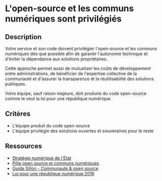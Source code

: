 # L'open-source et les communs numériques sont privilégiés

## Description

Votre service et son code doivent privilégier l'open-source et les
communs numériques dès que possible afin de garantir l'autonomie
technique et d'éviter la dépendance aux solutions propriétaires.

Cette approche permet aussi de mutualiser les coûts de développement
entre administrations, de bénéficier de l'expertise collective de la
communauté et d'assurer la transparence et la réutilisabilité des
solutions publiques.

Votre équipe, sauf raison majeure, doit produire du code open-source
comme le veut la loi pour une république numérique.

## Critères

- L'équipe produit du code open-source
- L'équipe privilégie des solutions ouvertes et souveraines pour le
  reste

## Ressources

- [Stratégie numérique de l'État](https://www.numerique.gouv.fr/numerique-etat/)
- [Pôle open source et communs numériques](https://code.gouv.fr/fr/)
- [Guide Sillon - Communauté & open source](https://sillon.incubateur.net/docs/community-and-open-source/)
- [Loi pour une république numérique 2016](https://www.vie-publique.fr/eclairage/20301-loi-republique-numerique-7-octobre-2016-loi-lemaire-quels-changements)
